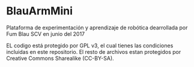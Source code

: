 # BlauArmMini

Plataforma de experimentación y aprendizaje de robótica dearrollada por Fum Blau SCV en junio del 2017

EL codigo está protegido por GPL v3, el cual tienes las condiciones incluidas en este repositorio.
El resto de archivos estan protegidos por Creative Commons Sharealike (CC-BY-SA). 
